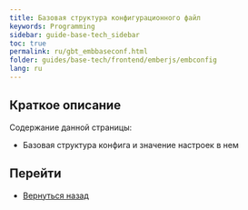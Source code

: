 ```yaml
---
title: Базовая структура конфигурационного файл
keywords: Programming
sidebar: guide-base-tech_sidebar
toc: true
permalink: ru/gbt_embbaseconf.html
folder: guides/base-tech/frontend/emberjs/embconfig
lang: ru
---
```


## Краткое описание

Содержание данной страницы:

* Базовая структура конфига и значение настроек в нем

## Перейти

* [Вернуться назад](gbt_emberjs.html)